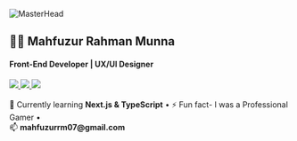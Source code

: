 <!-- Banner -->
![MasterHead](https://i.ibb.co/MMrK4QS/github-banner.png)

<p align="center">
  <h2>👨‍💻 Mahfuzur Rahman Munna</h2>
  <h4>Front-End Developer | UX/UI Designer</h4>
  
  <!-- Social Links -->
  <a  target="_blank" href="https://linkedin.com/in/mahfuzurmunna">
    <img src="https://img.shields.io/badge/-LinkedIn-0e76a8?style=for-the-badge&logo=linkedin" />
  </a>
  <a  target="_blank" href="https://instagram.com/mahfuzmunna07">
    <img src="https://img.shields.io/badge/-Instagram-E4405F?style=for-the-badge&logo=instagram" />
  </a> 
  <a  target="_blank" href="https://www.behance.net/mahfuzurmunna">
    <img  src="https://img.shields.io/badge/-Behance-1769FF?style=for-the-badge&logo=behance" />
  </a>
  <br> <br>
  🌱 Currently learning <b>Next.js & TypeScript</b> •  
  ⚡ Fun fact- I was a Professional Gamer •  <br>
  📫 <b>mahfuzurrm07@gmail.com</b>  
</p>


<!-- GitHub Stats 
## 📊 GitHub Stats

![Munna's GitHub Stats](https://github-readme-stats.vercel.app/api?username=mahfuzurmunna&show_icons=true&theme=radical)

![Top Langs](https://github-readme-stats.vercel.app/api/top-langs/?username=mahfuzurmunna&layout=compact&theme=radical)

## 🔥 Streak Stats

![Munna's GitHub Streak](https://github-readme-streak-stats.herokuapp.com/?user=mahfuzurmunna&theme=radical)
-->
